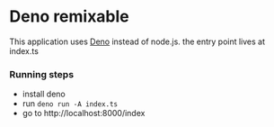 # Deno remixable

This application uses [Deno](https://deno.land) instead of node.js. the entry point lives at index.ts

### Running steps

 - install deno
 - run `deno run -A index.ts`
 - go to http://localhost:8000/index

